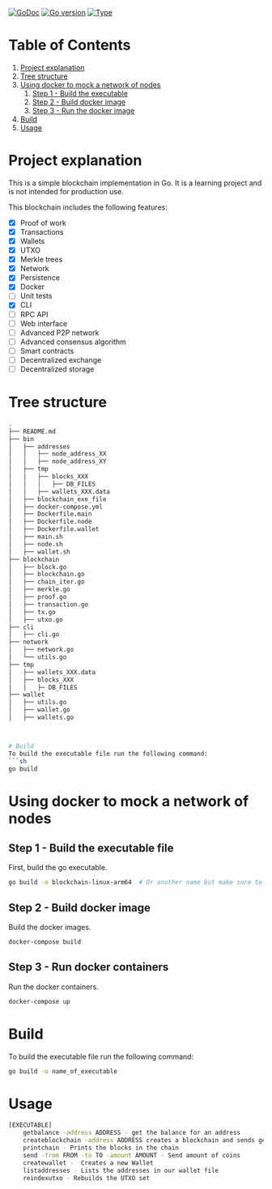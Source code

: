 [![GoDoc](https://godoc.org/github.com/abhishekkr/goshield?status.svg)](https://go.dev/doc/)
[![Go version](https://img.shields.io/badge/Go_version-1.18-blue.svg)]()
[![Type](https://img.shields.io/badge/Topic-Blockchain-blue.svg)]()

# Table of Contents

1.  [Project explanation](#project-explanation)
2. [Tree structure](#tree-structure)
3. [Using docker to mock a network of nodes](#using-docker-to-mock-a-network-of-nodes)
   1. [Step 1 - Build the executable](#using-docker-to-mock-a-network-of-nodes-step1)
   2. [Step 2 - Build docker image](#using-docker-to-mock-a-network-of-nodes-step2)
   3. [Step 3 - Run the docker image](#using-docker-to-mock-a-network-of-nodes-step3)
5. [Build](#build)
5. [Usage](#usage)


# Project explanation <a id="project-explanation"></a>

This is a simple blockchain implementation in Go. It is a learning project and is not intended for production use.

This blockchain includes the following features:
- [X] Proof of work
- [X] Transactions
- [X] Wallets
- [X] UTXO
- [X] Merkle trees
- [X] Network
- [X] Persistence
- [X] Docker
- [ ] Unit tests
- [X] CLI
- [ ] RPC API
- [ ] Web interface
- [ ] Advanced P2P network
- [ ] Advanced consensus algorithm
- [ ] Smart contracts
- [ ] Decentralized exchange
- [ ] Decentralized storage

# Tree structure <a id="tree-structure"></a>

```sh
.
├── README.md
├── bin
│   ├── addresses
│   │   ├── node_address_XX
│   │   ├── node_address_XY
│   ├── tmp
│   │   ├── blocks_XXX
│   │   │   ├── DB_FILES
│   │   ├── wallets_XXX.data
│   ├── blockchain_exe_file
│   ├── docker-compose.yml
│   ├── Dockerfile.main
│   ├── Dockerfile.node
│   ├── Dockerfile.wallet
│   ├── main.sh
│   ├── node.sh
│   ├── wallet.sh
├── blockchain
│   ├── block.go
│   ├── blockchain.go
│   ├── chain_iter.go
│   ├── merkle.go
│   ├── proof.go
│   ├── transaction.go
│   ├── tx.go
│   ├── utxo.go
├── cli
│   ├── cli.go
├── network
│   ├── network.go
│   └── utils.go
├── tmp
│   ├── wallets_XXX.data
│   ├── blocks_XXX
│   │   ├─ DB_FILES
├── wallet
│   ├── utils.go
│   ├── wallet.go
│   ├── wallets.go



# Build
To build the executable file run the following command:
```sh
go build
```

# Using docker to mock a network of nodes <a id="using-docker-to-mock-a-network-of-nodes"></a>
## Step 1 - Build the executable file<a id="using-docker-to-mock-a-network-of-nodes-step1"></a>
First, build the go executable.
```sh
go build -o blockchain-linux-arm64  # Or another name but make sure to change the name in the docker-compose.yml file
```
## Step 2 - Build docker image <a id="using-docker-to-mock-a-network-of-nodes-step2"></a>
Build the docker images.
```sh
docker-compose build
```

## Step 3 - Run docker containers <a id="using-docker-to-mock-a-network-of-nodes-step3"></a>
Run the docker containers.
```sh
docker-compose up
```

# Build <a id="build"></a>

To build the executable file run the following command:
```sh
go build -o name_of_executable
```

# Usage <a id="usage"></a>
```sh
[EXECUTABLE]
    getbalance -address ADDRESS - get the balance for an address
    createblockchain -address ADDRESS creates a blockchain and sends genesis reward to address
    printchain - Prints the blocks in the chain
    send -from FROM -to TO -amount AMOUNT - Send amount of coins
    createwallet -  Creates a new Wallet
    listaddresses - Lists the addresses in our wallet file
    reindexutxo - Rebuilds the UTXO set
```





